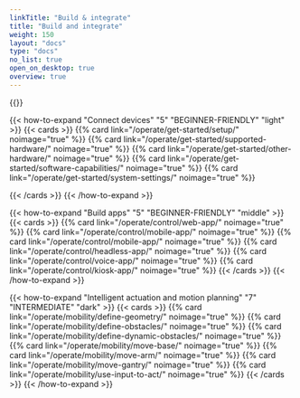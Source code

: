 ```yaml
---
linkTitle: "Build & integrate"
title: "Build and integrate"
weight: 150
layout: "docs"
type: "docs"
no_list: true
open_on_desktop: true
overview: true
---
```


<p>
{{<imgproc src="/platform-overviews/build-integrate.png" resize="1200x" style="width:800px" class="aligncenter imgzoom" declaredimensions=true alt="ALT">}}
</p>

{{< how-to-expand "Connect devices" "5" "BEGINNER-FRIENDLY" "light" >}}
{{< cards >}}
{{% card link="/operate/get-started/setup/" noimage="true" %}}
{{% card link="/operate/get-started/supported-hardware/" noimage="true" %}}
{{% card link="/operate/get-started/other-hardware/" noimage="true" %}}
{{% card link="/operate/get-started/software-capabilities/" noimage="true" %}}
{{% card link="/operate/get-started/system-settings/" noimage="true" %}}

{{< /cards >}}
{{< /how-to-expand >}}

{{< how-to-expand "Build apps" "5" "BEGINNER-FRIENDLY" "middle" >}}
{{< cards >}}
{{% card link="/operate/control/web-app/" noimage="true" %}}
{{% card link="/operate/control/mobile-app/" noimage="true" %}}
{{% card link="/operate/control/mobile-app/" noimage="true" %}}
{{% card link="/operate/control/headless-app/" noimage="true" %}}
{{% card link="/operate/control/voice-app/" noimage="true" %}}
{{% card link="/operate/control/kiosk-app/" noimage="true" %}}
{{< /cards >}}
{{< /how-to-expand >}}

{{< how-to-expand "Intelligent actuation and motion planning" "7" "INTERMEDIATE" "dark" >}}
{{< cards >}}
{{% card link="/operate/mobility/define-geometry/" noimage="true" %}}
{{% card link="/operate/mobility/define-obstacles/" noimage="true" %}}
{{% card link="/operate/mobility/define-dynamic-obstacles/" noimage="true" %}}
{{% card link="/operate/mobility/move-base/" noimage="true" %}}
{{% card link="/operate/mobility/move-arm/" noimage="true" %}}
{{% card link="/operate/mobility/move-gantry/" noimage="true" %}}
{{% card link="/operate/mobility/use-input-to-act/" noimage="true" %}}
{{< /cards >}}
{{< /how-to-expand >}}